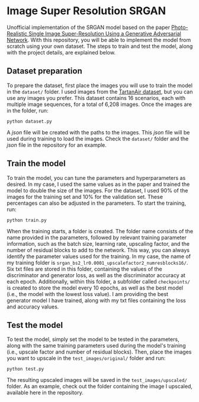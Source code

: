 # Image Super Resolution SRGAN
Unofficial implementation of the SRGAN model based on the paper [Photo-Realistic Single Image Super-Resolution Using a Generative Adversarial Network](https://arxiv.org/pdf/1609.04802v5). With this repository, you will be able to implement the model from scratch using your own dataset. The steps to train and test the model, along with the project details, are explained below.

## Dataset preparation
To prepare the dataset, first place the images you will use to train the model in the ```dataset/``` folder. I used images from the [TartanAir dataset](https://theairlab.org/tartanair-dataset/), but you can use any images you prefer. This dataset contains 16 scenarios, each with multiple image sequences, for a total of 6,208 images. Once the images are in the folder, run:
```
python dataset.py
```
A _json_ file will be created with the paths to the images. This _json_ file will be used during training to load the images. Check the ```dataset/``` folder and the _json_ file in the repository for an example.

## Train the model
To train the model, you can tune the parameters and hyperparameters as desired. In my case, I used the same values as in the paper and trained the model to double the size of the images. For the dataset, I used 90% of the images for the training set and 10% for the validation set. These percentages can also be adjusted in the parameters. To start the training, run:
```
python train.py
```
When the training starts, a folder is created. The folder name consists of the name provided in the parameters, followed by relevant training parameter information, such as the batch size, learning rate, upscaling factor, and the number of residual blocks to add to the network. This way, you can always identify the parameter values used for the training. In my case, the name of my training folder is ```srgan_bs2_lr0.0001_upscalefactor2_numresblocks16/```. Six txt files are stored in this folder, containing the values of the discriminator and generator loss, as well as the discriminator accuracy at each epoch. Additionally, within this folder, a subfolder called ```checkpoints/``` is created to store the model every 10 epochs, as well as the best model (i.e., the model with the lowest loss value). I am providing the best generator model I have trained, along with my txt files containing the loss and accuracy values.

## Test the model
To test the model, simply set the model to be tested in the parameters, along with the same training parameters used during the model's training (i.e., upscale factor and number of residual blocks). Then, place the images you want to upscale in the ```test_images/original/``` folder and run:
```
python test.py
```
The resulting upscaled images will be saved in the ```test_images/upscaled/``` folder. As an example, check out the folder containing the image I upscaled, available here in the repository.
